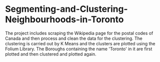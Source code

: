 # Segmenting-and-Clustering-Neighbourhoods-in-Toronto
The project includes scraping the Wikipedia page for the postal codes of Canada and then process and clean the data for the clustering. The clustering is carried out by K Means and the clusters are plotted using the Folium Library. The Boroughs containing the name 'Toronto' in it are first plotted and then clustered and plotted again.
